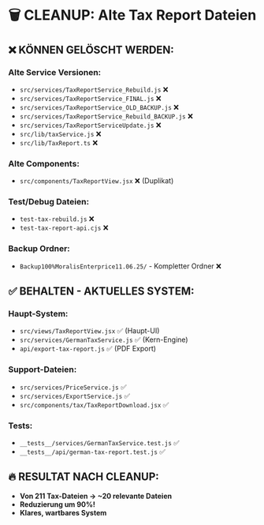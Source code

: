 # 🗑️ CLEANUP: Alte Tax Report Dateien

## ❌ KÖNNEN GELÖSCHT WERDEN:

### Alte Service Versionen:
- `src/services/TaxReportService_Rebuild.js` ❌
- `src/services/TaxReportService_FINAL.js` ❌ 
- `src/services/TaxReportService_OLD_BACKUP.js` ❌
- `src/services/TaxReportService_Rebuild_BACKUP.js` ❌
- `src/services/TaxReportServiceUpdate.js` ❌
- `src/lib/taxService.js` ❌
- `src/lib/TaxReport.ts` ❌

### Alte Components:
- `src/components/TaxReportView.jsx` ❌ (Duplikat)

### Test/Debug Dateien:
- `test-tax-rebuild.js` ❌
- `test-tax-report-api.cjs` ❌

### Backup Ordner:
- `Backup100%MoralisEnterprice11.06.25/` - Kompletter Ordner ❌

## ✅ BEHALTEN - AKTUELLES SYSTEM:

### Haupt-System:
- `src/views/TaxReportView.jsx` ✅ (Haupt-UI)
- `src/services/GermanTaxService.js` ✅ (Kern-Engine)
- `api/export-tax-report.js` ✅ (PDF Export)

### Support-Dateien:
- `src/services/PriceService.js` ✅
- `src/services/ExportService.js` ✅
- `src/components/tax/TaxReportDownload.jsx` ✅

### Tests:
- `__tests__/services/GermanTaxService.test.js` ✅
- `__tests__/api/german-tax-report.test.js` ✅

## 🔥 RESULTAT NACH CLEANUP:
- **Von 211 Tax-Dateien → ~20 relevante Dateien**
- **Reduzierung um 90%!**
- **Klares, wartbares System** 